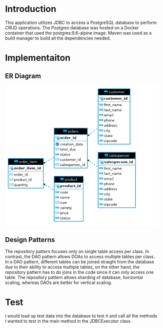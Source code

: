 # Introduction
This application utilizes JDBC to access a PostgreSQL database to perform CRUD operations. The Postgres database was hosted on a Docker container that used the postgres:9.6-alpine image. Maven was used as a build manager to build all the dependencies needed.

# Implementaiton
## ER Diagram
![ERDiagram](./assets/ERDiagram.png)

## Design Patterns
The repository pattern focuses only on single table access per class. In contrast, the DAO pattern allows DOAs to access multiple tables per class. In a DAO pattern, different tables can be joined straight from the database due to their ability to access multiple tables, on the other hand, the repository pattern has to do joins in the code since it can only access one table. The repository pattern allows sharding of database, horizontal scaling, whereas DAOs are better for vertical scaling.

# Test
I would load up test data into the database to test it and call all the methods I wanted to test in the main method in the JDBCExecutor class.
